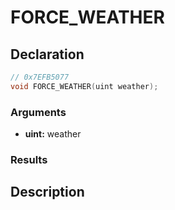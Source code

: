 # FORCE_WEATHER

## Declaration
```cpp
// 0x7EFB5077
void FORCE_WEATHER(uint weather);
```

### Arguments
- **uint:** weather

### Results

## Description
